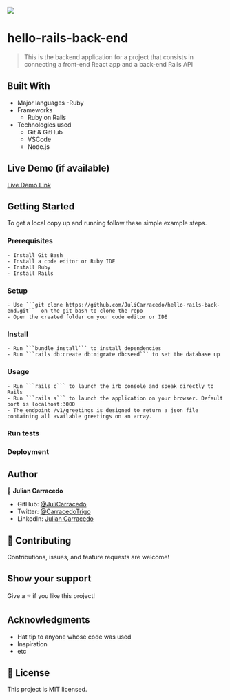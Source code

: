 ![](https://img.shields.io/badge/Microverse-blueviolet)

# hello-rails-back-end

> This is the backend application for a project that consists in connecting a front-end React app and a back-end Rails API


## Built With

- Major languages
    -Ruby
- Frameworks
    - Ruby on Rails
- Technologies used
    - Git & GitHub
    - VSCode
    - Node.js

## Live Demo (if available)

[Live Demo Link](https://livedemo.com)


## Getting Started

To get a local copy up and running follow these simple example steps.

### Prerequisites

    - Install Git Bash
    - Install a code editor or Ruby IDE
    - Install Ruby
    - Install Rails

### Setup

    - Use ```git clone https://github.com/JuliCarracedo/hello-rails-back-end.git``` on the git bash to clone the repo
    - Open the created folder on your code editor or IDE

### Install

    - Run ```bundle install``` to install dependencies
    - Run ```rails db:create db:migrate db:seed``` to set the database up
    
### Usage

    - Run ```rails c``` to launch the irb console and speak directly to Rails
    - Run ```rails s``` to launch the application on your browser. Default port is localhost:3000
    - The endpoint /v1/greetings is designed to return a json file containing all available greetings on an array.

### Run tests

### Deployment



## Author

👤 **Julian Carracedo**

- GitHub: [@JuliCarracedo](https://github.com/JuliCarracedo)
- Twitter: [@CarracedoTrigo](https://twitter.com/CarracedoTrigo)
- LinkedIn: [Julian Carracedo](https://linkedin.com/in/julian-carracedo)

## 🤝 Contributing

Contributions, issues, and feature requests are welcome!

## Show your support

Give a ⭐️ if you like this project!

## Acknowledgments

- Hat tip to anyone whose code was used
- Inspiration
- etc

## 📝 License

This project is MIT licensed.